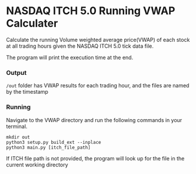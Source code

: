 # NASDAQ ITCH 5.0 Running VWAP Calculater

Calculate the running Volume weighted average price(VWAP) of each stock at all trading hours given the NASDAQ ITCH 5.0 tick data file.

The program will print the execution time at the end.

### Output

`/out` folder has VWAP results for each trading hour, and the files are named by the timestamp


### Running 

Navigate to the VWAP directory and run the following commands in your terminal.

```
mkdir out
python3 setup.py build_ext --inplace
python3 main.py [itch_file_path] 
```

If ITCH file path is not provided, the program will look up for the file in the current working directory
